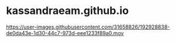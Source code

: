 # kassandraeam.github.io


https://user-images.githubusercontent.com/31658826/192928838-de0da43e-1d30-44c7-973d-eee1233f89a0.mov

